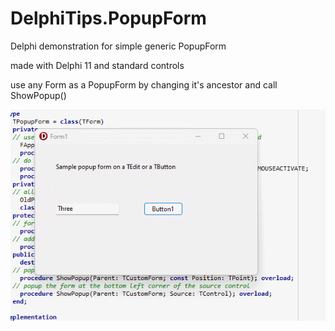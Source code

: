 # DelphiTips.PopupForm
Delphi demonstration for simple generic PopupForm

made with Delphi 11 and standard controls

use any Form as a PopupForm by changing it's ancestor and call ShowPopup()

![LinkEdit](demo.gif)